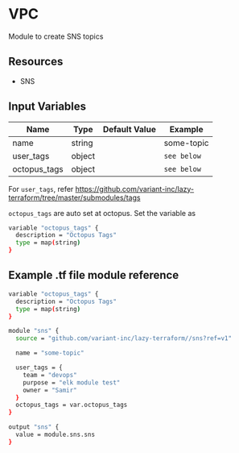 # VPC

Module to create SNS topics

## Resources

- SNS

## Input Variables

| Name         | Type   | Default Value | Example     |
| ------------ | ------ | ------------- | ----------- |
| name         | string |               | some-topic  |
| user_tags    | object |               | `see below` |
| octopus_tags | object |               | `see below` |

For `user_tags`, refer <https://github.com/variant-inc/lazy-terraform/tree/master/submodules/tags>

`octopus_tags` are auto set at octopus. Set the variable as

```bash
variable "octopus_tags" {
  description = "Octopus Tags"
  type = map(string)
}
```

## Example .tf file module reference

```bash
variable "octopus_tags" {
  description = "Octopus Tags"
  type = map(string)
}

module "sns" {
  source = "github.com/variant-inc/lazy-terraform//sns?ref=v1"

  name = "some-topic"

  user_tags = {
    team = "devops"
    purpose = "elk module test"
    owner = "Samir"
  }
  octopus_tags = var.octopus_tags
}

output "sns" {
  value = module.sns.sns
}
```
